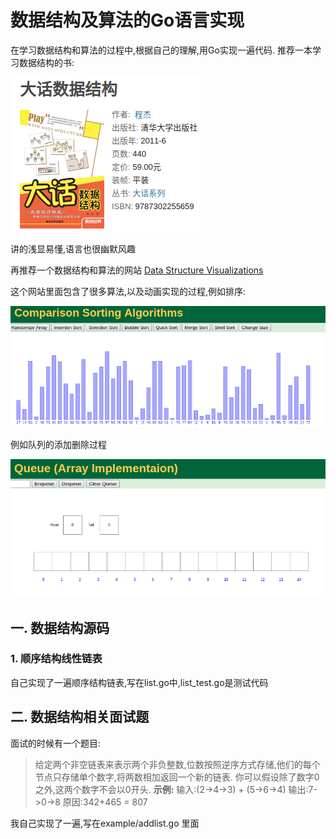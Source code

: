 # 数据结构及算法的Go语言实现

在学习数据结构和算法的过程中,根据自己的理解,用Go实现一遍代码.
推荐一本学习数据结构的书:

![](img/data.png)

讲的浅显易懂,语言也很幽默风趣

再推荐一个数据结构和算法的网站 [Data Structure Visualizations](https://www.cs.usfca.edu/~galles/visualization/Algorithms.html)

这个网站里面包含了很多算法,以及动画实现的过程,例如排序:

![](img/sort.png)

例如队列的添加删除过程

![Alt text](img/queue.png)

## 一. 数据结构源码

### 1. 顺序结构线性链表
自己实现了一遍顺序结构链表,写在list.go中,list_test.go是测试代码


## 二. 数据结构相关面试题
面试的时候有一个题目:
> 给定两个非空链表来表示两个非负整数,位数按照逆序方式存储,他们的每个节点只存储单个数字,将两数相加返回一个新的链表.
你可以假设除了数字0之外,这两个数字不会以0开头.
**示例:**
输入:(2->4->3) + (5->6->4)
输出:7->0->8
原因:342+465 = 807

我自己实现了一遍,写在example/addlist.go 里面

